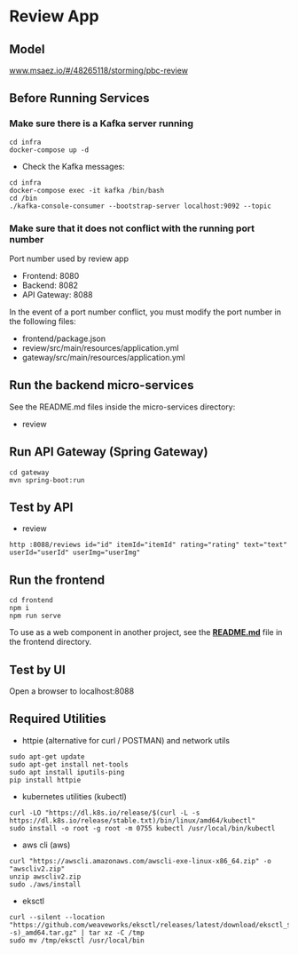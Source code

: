 # Review App

## Model
www.msaez.io/#/48265118/storming/pbc-review

## Before Running Services
### Make sure there is a Kafka server running
```
cd infra
docker-compose up -d
```
- Check the Kafka messages:
```
cd infra
docker-compose exec -it kafka /bin/bash
cd /bin
./kafka-console-consumer --bootstrap-server localhost:9092 --topic
```
### Make sure that it does not conflict with the running port number
Port number used by review app
- Frontend: 8080
- Backend: 8082
- API Gateway: 8088

In the event of a port number conflict, you must modify the port number in the following files:
- frontend/package.json
- review/src/main/resources/application.yml
- gateway/src/main/resources/application.yml


## Run the backend micro-services
See the README.md files inside the micro-services directory:
- review
  

## Run API Gateway (Spring Gateway)
```
cd gateway
mvn spring-boot:run
```


## Test by API
- review
```
http :8088/reviews id="id" itemId="itemId" rating="rating" text="text" userId="userId" userImg="userImg"
```


## Run the frontend
```
cd frontend
npm i
npm run serve
```
To use as a web component in another project, see the [**README.md**](https://github.com/syoung8002/review/blob/main/frontend/README.md) file in the frontend directory.


## Test by UI
Open a browser to localhost:8088


## Required Utilities

- httpie (alternative for curl / POSTMAN) and network utils
```
sudo apt-get update
sudo apt-get install net-tools
sudo apt install iputils-ping
pip install httpie
```

- kubernetes utilities (kubectl)
```
curl -LO "https://dl.k8s.io/release/$(curl -L -s https://dl.k8s.io/release/stable.txt)/bin/linux/amd64/kubectl"
sudo install -o root -g root -m 0755 kubectl /usr/local/bin/kubectl
```

- aws cli (aws)
```
curl "https://awscli.amazonaws.com/awscli-exe-linux-x86_64.zip" -o "awscliv2.zip"
unzip awscliv2.zip
sudo ./aws/install
```

- eksctl 
```
curl --silent --location "https://github.com/weaveworks/eksctl/releases/latest/download/eksctl_$(uname -s)_amd64.tar.gz" | tar xz -C /tmp
sudo mv /tmp/eksctl /usr/local/bin
```
